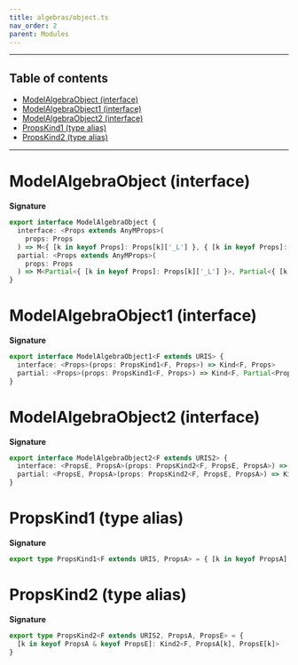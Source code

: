 ```yaml
---
title: algebras/object.ts
nav_order: 2
parent: Modules
---
```


---

<h2 class="text-delta">Table of contents</h2>

- [ModelAlgebraObject (interface)](#modelalgebraobject-interface)
- [ModelAlgebraObject1 (interface)](#modelalgebraobject1-interface)
- [ModelAlgebraObject2 (interface)](#modelalgebraobject2-interface)
- [PropsKind1 (type alias)](#propskind1-type-alias)
- [PropsKind2 (type alias)](#propskind2-type-alias)

---

# ModelAlgebraObject (interface)

**Signature**

```ts
export interface ModelAlgebraObject {
  interface: <Props extends AnyMProps>(
    props: Props
  ) => M<{ [k in keyof Props]: Props[k]['_L'] }, { [k in keyof Props]: Props[k]['_A'] }>
  partial: <Props extends AnyMProps>(
    props: Props
  ) => M<Partial<{ [k in keyof Props]: Props[k]['_L'] }>, Partial<{ [k in keyof Props]: Props[k]['_A'] }>>
}
```

# ModelAlgebraObject1 (interface)

**Signature**

```ts
export interface ModelAlgebraObject1<F extends URIS> {
  interface: <Props>(props: PropsKind1<F, Props>) => Kind<F, Props>
  partial: <Props>(props: PropsKind1<F, Props>) => Kind<F, Partial<Props>>
}
```

# ModelAlgebraObject2 (interface)

**Signature**

```ts
export interface ModelAlgebraObject2<F extends URIS2> {
  interface: <PropsE, PropsA>(props: PropsKind2<F, PropsE, PropsA>) => Kind2<F, PropsE, PropsA>
  partial: <PropsE, PropsA>(props: PropsKind2<F, PropsE, PropsA>) => Kind2<F, Partial<PropsE>, Partial<PropsA>>
}
```

# PropsKind1 (type alias)

**Signature**

```ts
export type PropsKind1<F extends URIS, PropsA> = { [k in keyof PropsA]: Kind<F, PropsA[k]> }
```

# PropsKind2 (type alias)

**Signature**

```ts
export type PropsKind2<F extends URIS2, PropsA, PropsE> = {
  [k in keyof PropsA & keyof PropsE]: Kind2<F, PropsA[k], PropsE[k]>
}
```
